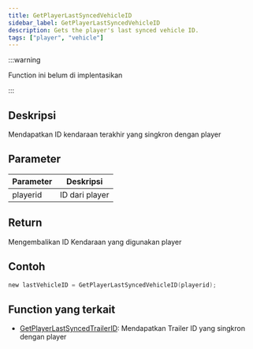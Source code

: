 ```yaml
---
title: GetPlayerLastSyncedVehicleID
sidebar_label: GetPlayerLastSyncedVehicleID
description: Gets the player's last synced vehicle ID.
tags: ["player", "vehicle"]
---
```


<VersionWarnID version='omp v1.1.0.2612' />

:::warning

Function ini belum di implentasikan

:::

## Deskripsi

Mendapatkan ID kendaraan terakhir yang singkron dengan player

## Parameter
| Parameter | Deskripsi       |
|-----------|-----------------|
| playerid  | ID dari player  |  

## Return
Mengembalikan ID Kendaraan yang digunakan player

## Contoh
```c
new lastVehicleID = GetPlayerLastSyncedVehicleID(playerid);
```

## Function yang terkait

- [GetPlayerLastSyncedTrailerID](GetPlayerLastSyncedTrailerID): Mendapatkan Trailer ID yang singkron dengan player
